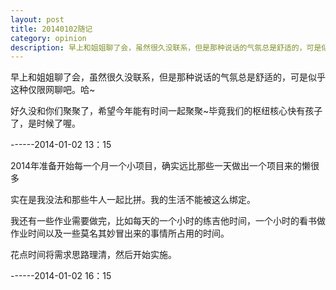 ```yaml
---
layout: post
title: 20140102随记
category: opinion
description: 早上和姐姐聊了会，虽然很久没联系，但是那种说话的气氛总是舒适的，可是似乎这种仅限网聊吧。哈~
---
```


早上和姐姐聊了会，虽然很久没联系，但是那种说话的气氛总是舒适的，可是似乎这种仅限网聊吧。哈~

好久没和你们聚聚了，希望今年能有时间一起聚聚~毕竟我们的枢纽核心快有孩子了，是时候了喔。

------2014-01-02 13：15

2014年准备开始每一个月一个小项目，确实远比那些一天做出一个项目来的懒很多

实在是我没法和那些牛人一起比拼。我的生活不能被这么绑定。

我还有一些作业需要做完，比如每天的一个小时的练吉他时间，一个小时的看书做作业时间以及一些莫名其妙冒出来的事情所占用的时间。

花点时间将需求思路理清，然后开始实施。

------2014-01-02 16：15
